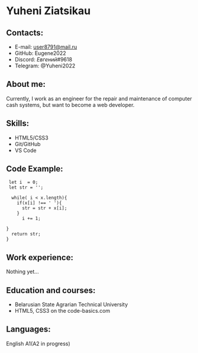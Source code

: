 # Yuheni Ziatsikau

## Contacts:
* E-mail: user8791@mail.ru
* GitHub: Eugene2022
* Discord: _Евгений_#9618
* Telegram: @Yuheni2022

## About me:
Currently, I work as an engineer for the repair and maintenance of computer cash systems, but want to become a web developer.

## Skills:
* HTML5/CSS3
* Git/GitHub
* VS Code

## Code Example:
```function noSpace(x){
 let i  = 0;
 let str = '';
  
  while( i < x.length){
    if(x[i] !== ' '){
      str = str + x[i];
    } 
      i += 1;
    
}
  return str;
} 
```

## Work experience:
Nothing yet…

## Education and courses:
* Belarusian State Agrarian Technical University
* HTML5, CSS3 on the code-basics.com

## Languages:
English A1(A2 in progress)
